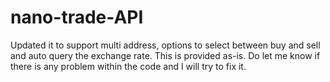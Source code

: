 # nano-trade-API
Updated it to support multi address, options to select between buy and sell and auto query the exchange rate. 
This is provided as-is. Do let me know if there is any problem within the code and I will try to fix it.
